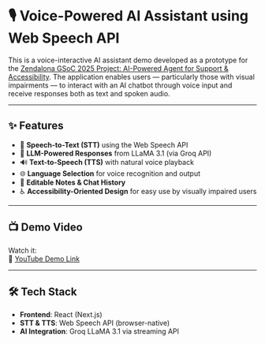# 🎙️ Voice-Powered AI Assistant using Web Speech API

This is a voice-interactive AI assistant demo developed as a prototype for the [Zendalona GSoC 2025 Project: AI-Powered Agent for Support & Accessibility](https://zendalona.com). The application enables users — particularly those with visual impairments — to interact with an AI chatbot through voice input and receive responses both as text and spoken audio.

---

## ✨ Features

- 🎤 **Speech-to-Text (STT)** using the Web Speech API
- 🤖 **LLM-Powered Responses** from LLaMA 3.1 (via Groq API)
- 🔊 **Text-to-Speech (TTS)** with natural voice playback
- 🌐 **Language Selection** for voice recognition and output
- 💬 **Editable Notes & Chat History**
- ♿ **Accessibility-Oriented Design** for easy use by visually impaired users

---

## 📺 Demo Video

Watch it:  
🔗 [YouTube Demo Link](https://your-demo-link.com)

---

## 🛠️ Tech Stack

- **Frontend**: React (Next.js)
- **STT & TTS**: Web Speech API (browser-native)
- **AI Integration**: Groq LLaMA 3.1 via streaming API


